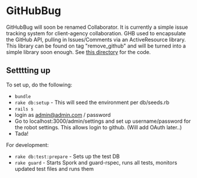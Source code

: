 # GitHubBug

GitHubBug will soon be renamed Collaborator. It is currently a simple issue tracking system for client-agency collaboration. 
GHB used to encapsulate the GitHub API, pulling in Issues/Comments via an ActiveResource library. This library can be found 
on tag "remove_github" and will be  turned into a simple library soon enough. See 
[this directory](https://github.com/quicksnap/githubbug/tree/remove_github/app/models/github) for the code.

## Setttting up 

To set up, do the following:

* `bundle`
* `rake db:setup` - This will seed the environment per db/seeds.rb
* `rails s`
* login as admin@admin.com / password 
* Go to localhost:3000/admin/settings and set up username/password for the robot settings. This allows login to github. (Will add OAuth later..)
* Tada!

For development:

* `rake db:test:prepare` - Sets up the test DB
* `rake guard` - Starts Spork and guard-rspec, runs all tests, monitors updated test files and runs them